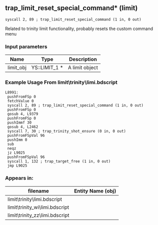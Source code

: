 ## trap_limit_reset_special_command* (limit)

`syscall 2, 89 ; trap_limit_reset_special_command (1 in, 0 out)`

Related to trinity limit functionality, probably resets the custom command menu

### Input parameters
| Name | Type | Description
|------|------|------------
| limit_obj   | YS::LIMIT_1 *   | A limit object


### Example Usage From limit\trinity\limi.bdscript
```plaintext
L8991:
 pushFromFSp 0
 fetchValue 0
 syscall 2, 89 ; trap_limit_reset_special_command (1 in, 0 out)
 pushFromFSp 0
 gosub 4, L9379
 pushFromFSp 0
 pushImmf 30
 gosub 4, L2462
 syscall 7, 30 ; trap_trinity_shot_ensure (0 in, 0 out)
 pushFromFSpVal 96
 pushImm 0
 sub 
 neqz 
 jz L9025
 pushFromFSpVal 96
 syscall 1, 132 ; trap_target_free (1 in, 0 out)
 jmp L9025
```


### Appears in:
| filename | Entity Name (obj)
|----------|-------------
| limit\trinity\limi.bdscript       |           
| limit\trinity_wi\limi.bdscript       |           
| limit\trinity_zz\limi.bdscript       |           




